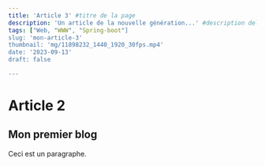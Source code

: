 ```yaml
---
title: 'Article 3' #titre de la page
description: 'Un article de la nouvelle génération...' #description dela page
tags: ["Web, "WWW", "Spring-boot"]
slug: 'mon-article-3'
thumbnail: 'mg/11898232_1440_1920_30fps.mp4'
date: '2023-09-13'
draft: false

---
```


# Article 2

## Mon premier blog

Ceci est un paragraphe.